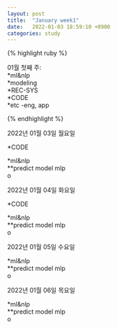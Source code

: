 ```yaml
---
layout: post
title:  "January week1"
date:   2022-01-03 18:59:10 +0900
categories: study
---
```





{% highlight ruby %}

01월 첫째 주:  
*ml&nlp  
*modeling  
*REC-SYS  
*CODE  
*etc  -eng, app  



{% endhighlight %}

2022년 01월 03일 월요일  

*CODE  

*ml&nlp  
**predict model mlp  
o  

2022년 01월 04일 화요일  

*CODE  

*ml&nlp  
**predict model mlp  
o  


2022년 01월 05일 수요일  

*ml&nlp  
**predict model mlp  
o  

2022년 01월 06일 목요일  

*ml&nlp  
**predict model mlp  
o  





















































